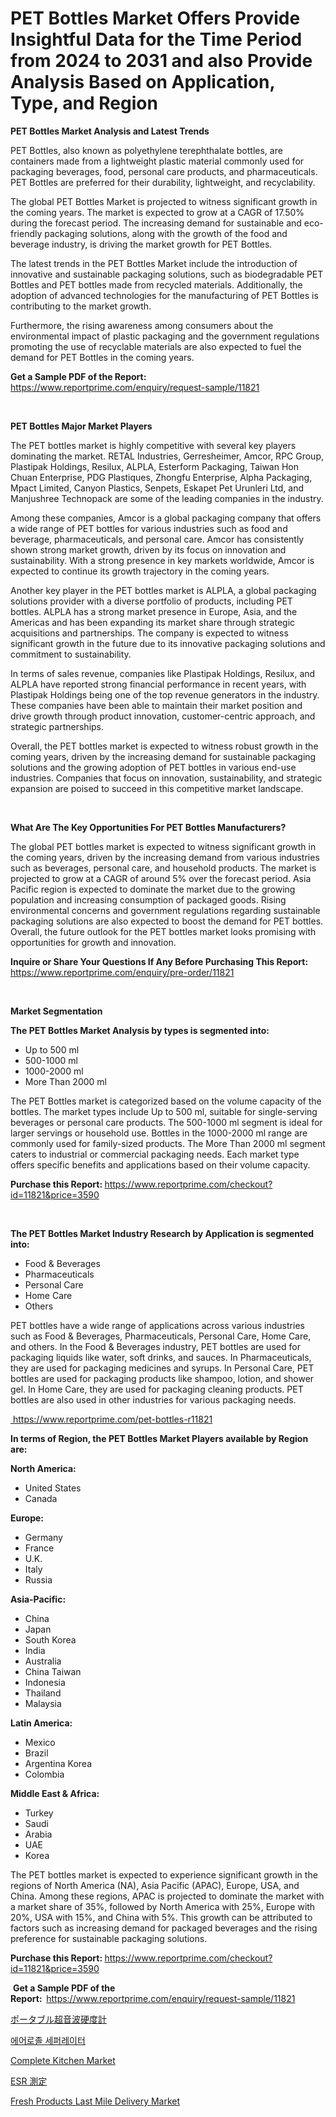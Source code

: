 <p><h1>PET Bottles Market Offers Provide Insightful Data for the Time Period from 2024 to 2031 and also Provide Analysis Based on Application, Type, and Region</h1></p><p><strong>PET Bottles Market Analysis and Latest Trends</strong></p>
<p><p>PET Bottles, also known as polyethylene terephthalate bottles, are containers made from a lightweight plastic material commonly used for packaging beverages, food, personal care products, and pharmaceuticals. PET Bottles are preferred for their durability, lightweight, and recyclability.</p><p>The global PET Bottles Market is projected to witness significant growth in the coming years. The market is expected to grow at a CAGR of 17.50% during the forecast period. The increasing demand for sustainable and eco-friendly packaging solutions, along with the growth of the food and beverage industry, is driving the market growth for PET Bottles.</p><p>The latest trends in the PET Bottles Market include the introduction of innovative and sustainable packaging solutions, such as biodegradable PET Bottles and PET bottles made from recycled materials. Additionally, the adoption of advanced technologies for the manufacturing of PET Bottles is contributing to the market growth.</p><p>Furthermore, the rising awareness among consumers about the environmental impact of plastic packaging and the government regulations promoting the use of recyclable materials are also expected to fuel the demand for PET Bottles in the coming years.</p></p>
<p><strong>Get a Sample PDF of the Report:&nbsp;</strong> <a href="https://www.reportprime.com/enquiry/request-sample/11821">https://www.reportprime.com/enquiry/request-sample/11821</a></p>
<p>&nbsp;</p>
<p><strong>PET Bottles Major Market Players</strong></p>
<p><p>The PET bottles market is highly competitive with several key players dominating the market. RETAL Industries, Gerresheimer, Amcor, RPC Group, Plastipak Holdings, Resilux, ALPLA, Esterform Packaging, Taiwan Hon Chuan Enterprise, PDG Plastiques, Zhongfu Enterprise, Alpha Packaging, Mpact Limited, Canyon Plastics, Senpets, Eskapet Pet Urunleri Ltd, and Manjushree Technopack are some of the leading companies in the industry.</p><p>Among these companies, Amcor is a global packaging company that offers a wide range of PET bottles for various industries such as food and beverage, pharmaceuticals, and personal care. Amcor has consistently shown strong market growth, driven by its focus on innovation and sustainability. With a strong presence in key markets worldwide, Amcor is expected to continue its growth trajectory in the coming years.</p><p>Another key player in the PET bottles market is ALPLA, a global packaging solutions provider with a diverse portfolio of products, including PET bottles. ALPLA has a strong market presence in Europe, Asia, and the Americas and has been expanding its market share through strategic acquisitions and partnerships. The company is expected to witness significant growth in the future due to its innovative packaging solutions and commitment to sustainability.</p><p>In terms of sales revenue, companies like Plastipak Holdings, Resilux, and ALPLA have reported strong financial performance in recent years, with Plastipak Holdings being one of the top revenue generators in the industry. These companies have been able to maintain their market position and drive growth through product innovation, customer-centric approach, and strategic partnerships.</p><p>Overall, the PET bottles market is expected to witness robust growth in the coming years, driven by the increasing demand for sustainable packaging solutions and the growing adoption of PET bottles in various end-use industries. Companies that focus on innovation, sustainability, and strategic expansion are poised to succeed in this competitive market landscape.</p></p>
<p>&nbsp;</p>
<p><strong>What Are The Key Opportunities For PET Bottles Manufacturers?</strong></p>
<p><p>The global PET bottles market is expected to witness significant growth in the coming years, driven by the increasing demand from various industries such as beverages, personal care, and household products. The market is projected to grow at a CAGR of around 5% over the forecast period. Asia Pacific region is expected to dominate the market due to the growing population and increasing consumption of packaged goods. Rising environmental concerns and government regulations regarding sustainable packaging solutions are also expected to boost the demand for PET bottles. Overall, the future outlook for the PET bottles market looks promising with opportunities for growth and innovation.</p></p>
<p><strong>Inquire or Share Your Questions If Any Before Purchasing This Report:</strong> <a href="https://www.reportprime.com/enquiry/pre-order/11821">https://www.reportprime.com/enquiry/pre-order/11821</a></p>
<p>&nbsp;</p>
<p><strong>Market Segmentation</strong></p>
<p><strong>The PET Bottles Market Analysis by types is segmented into:</strong></p>
<p><ul><li>Up to 500 ml</li><li>500-1000 ml</li><li>1000-2000 ml</li><li>More Than 2000 ml</li></ul></p>
<p><p>The PET Bottles market is categorized based on the volume capacity of the bottles. The market types include Up to 500 ml, suitable for single-serving beverages or personal care products. The 500-1000 ml segment is ideal for larger servings or household use. Bottles in the 1000-2000 ml range are commonly used for family-sized products. The More Than 2000 ml segment caters to industrial or commercial packaging needs. Each market type offers specific benefits and applications based on their volume capacity.</p></p>
<p><strong>Purchase this Report:&nbsp;</strong><a href="https://www.reportprime.com/checkout?id=11821&price=3590">https://www.reportprime.com/checkout?id=11821&price=3590</a></p>
<p>&nbsp;</p>
<p><strong>The PET Bottles Market Industry Research by Application is segmented into:</strong></p>
<p><ul><li>Food & Beverages</li><li>Pharmaceuticals</li><li>Personal Care</li><li>Home Care</li><li>Others</li></ul></p>
<p><p>PET bottles have a wide range of applications across various industries such as Food & Beverages, Pharmaceuticals, Personal Care, Home Care, and others. In the Food & Beverages industry, PET bottles are used for packaging liquids like water, soft drinks, and sauces. In Pharmaceuticals, they are used for packaging medicines and syrups. In Personal Care, PET bottles are used for packaging products like shampoo, lotion, and shower gel. In Home Care, they are used for packaging cleaning products. PET bottles are also used in other industries for various packaging needs.</p></p>
<p><a href="https://www.reportprime.com/pet-bottles-r11821">&nbsp;https://www.reportprime.com/pet-bottles-r11821</a></p>
<p><strong>In terms of Region, the PET Bottles Market Players available by Region are:</strong></p>
<p>
    <p> <strong> North America: </strong>
        <ul>
            <li>United States</li>
            <li>Canada</li>
        </ul>
        </p> 
    <p> <strong> Europe: </strong>
        <ul>
            <li>Germany</li>
            <li>France</li>
            <li>U.K.</li>
            <li>Italy</li>
            <li>Russia</li>
        </ul>
        </p> 
    <p> <strong> Asia-Pacific: </strong>
        <ul>
            <li>China</li>
            <li>Japan</li>
            <li>South Korea</li>
            <li>India</li>
            <li>Australia</li>
            <li>China Taiwan</li>
            <li>Indonesia</li>
            <li>Thailand</li>
            <li>Malaysia</li>
        </ul>
        </p> 
    <p> <strong> Latin America: </strong>
        <ul>
            <li>Mexico</li>
            <li>Brazil</li>
            <li>Argentina Korea</li>
            <li>Colombia</li>
        </ul>
        </p> 
    <p> <strong> Middle East & Africa: </strong>
        <ul>
            <li>Turkey</li>
            <li>Saudi</li>
            <li>Arabia</li>
            <li>UAE</li>
            <li>Korea</li>
        </ul>
    </p>
    </p>
<p><p>The PET bottles market is expected to experience significant growth in the regions of North America (NA), Asia Pacific (APAC), Europe, USA, and China. Among these regions, APAC is projected to dominate the market with a market share of 35%, followed by North America with 25%, Europe with 20%, USA with 15%, and China with 5%. This growth can be attributed to factors such as increasing demand for packaged beverages and the rising preference for sustainable packaging solutions.</p></p>
<p><strong>Purchase this Report: </strong><a href="https://www.reportprime.com/checkout?id=11821&price=3590">https://www.reportprime.com/checkout?id=11821&price=3590</a></p>
<p>&nbsp;<strong>Get a Sample PDF of the Report:&nbsp;&nbsp;</strong><a href="https://www.reportprime.com/enquiry/request-sample/11821">https://www.reportprime.com/enquiry/request-sample/11821</a></p>
<p><strong></strong></p>
<p><p><a href="https://github.com/GregorioOKeefe2023/Market-Research-Report-List-1/blob/main/422776769596.md">ポータブル超音波硬度計</a></p><p><a href="https://medium.com/@rowedrowe/%EC%97%90%EC%96%B4%EB%A1%9C%EC%A1%B8-%EB%B6%84%EB%A6%AC%EA%B8%B0-%EC%8B%9C%EC%9E%A5%EC%9D%80-%EC%8B%9C%EC%9E%A5-%EC%A0%90%EC%9C%A0%EC%9C%A8-%EC%8B%9C%EC%9E%A5-%EB%8F%99%ED%96%A5-%EB%B0%8F-%EC%8B%9C%EC%9E%A5-%EC%84%B1%EC%9E%A5%EC%97%90-%EB%8C%80%ED%95%9C-%EC%A0%95%EB%B3%B4%EB%A5%BC-%EC%A0%9C%EA%B3%B5%ED%95%A9%EB%8B%88%EB%8B%A4-59607430fb76">에어로졸 세퍼레이터</a></p><p><a href="https://issuu.com/reportprime-2/docs/complete-kitchen-market-size-2030.pptx">Complete Kitchen Market</a></p><p><a href="https://medium.com/@estasprer20231/esr%E6%B8%AC%E5%AE%9A%E5%B8%82%E5%A0%B4%E3%81%AF%E5%B8%82%E5%A0%B4%E3%82%B7%E3%82%A7%E3%82%A2-%E5%B8%82%E5%A0%B4%E3%83%88%E3%83%AC%E3%83%B3%E3%83%89-%E5%B8%82%E5%A0%B4%E6%88%90%E9%95%B7%E3%81%AB%E9%96%A2%E3%81%99%E3%82%8B%E6%83%85%E5%A0%B1%E3%82%92%E6%8F%90%E4%BE%9B%E3%81%97%E3%81%BE%E3%81%99-e9252c8782fb">ESR 測定</a></p><p><a href="https://www.linkedin.com/pulse/fresh-products-last-mile-delivery-market-insights-cagr-trends-vnsie">Fresh Products Last Mile Delivery Market</a></p></p>